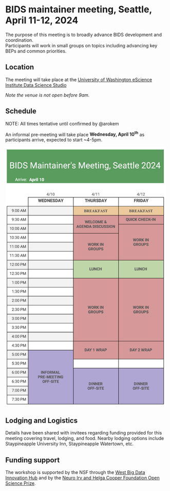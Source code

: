 # BIDS maintainer meeting, Seattle, April 11-12, 2024

The purpose of this meeting is to broadly advance BIDS development and coordination. <br>
Participants will work in small groups on topics including advancing key BEPs and common priorities.

## Location

The meeting will take place at the [University of Washington eScience Institute Data Science Studio](https://www.google.com/maps/place/eScience+Institute/@47.6536832,-122.3135565,16z/data=!4m5!3m4!1s0x549014f277b0f15d:0x7c2434f079426d8c!8m2!3d47.6533665!4d-122.3117848)

*Note the venue is not open before 9am.* 

## Schedule

NOTE: All times tentative until confirmed by @arokem

An informal pre-meeting will take place **Wednesday, April 10<sup>th</sup>** as participants arrive, expected to start ~4-5pm.

<img src="schedule.png" alt="Meeting Schedule" width="500"/>

## Lodging and Logistics

Details have been shared with invitees regarding funding provided for this meeting covering travel, lodging, and food.
Nearby lodging options include Staypineapple University Inn, Staypineapple Watertown, etc.

## Funding support

The workshop is supported by the NSF through the [West Big Data Innovation Hub](https://www.westbigdatahub.org/) and by the
[Neuro Irv and Helga Cooper Foundation Open Science Prize](https://www.mcgill.ca/neuro/open-science/open-science-awards-and-prizes/neuro-irv-and-helga-cooper-foundation-open-science-prizes).
